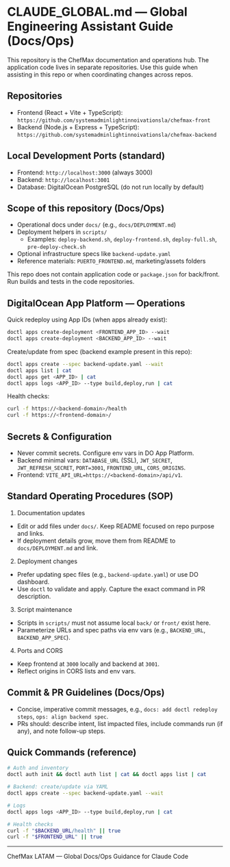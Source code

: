 # CLAUDE_GLOBAL.md — Global Engineering Assistant Guide (Docs/Ops)

This repository is the ChefMax documentation and operations hub. The application code lives in separate repositories. Use this guide when assisting in this repo or when coordinating changes across repos.

## Repositories

- Frontend (React + Vite + TypeScript): `https://github.com/systemadminlightinnoivationsla/chefmax-front`
- Backend (Node.js + Express + TypeScript): `https://github.com/systemadminlightinnoivationsla/chefmax-backend`

## Local Development Ports (standard)

- Frontend: `http://localhost:3000` (always 3000)
- Backend: `http://localhost:3001`
- Database: DigitalOcean PostgreSQL (do not run locally by default)

## Scope of this repository (Docs/Ops)

- Operational docs under `docs/` (e.g., `docs/DEPLOYMENT.md`)
- Deployment helpers in `scripts/`
  - Examples: `deploy-backend.sh`, `deploy-frontend.sh`, `deploy-full.sh`, `pre-deploy-check.sh`
- Optional infrastructure specs like `backend-update.yaml`
- Reference materials: `PUERTO_FRONTEND.md`, marketing/assets folders

This repo does not contain application code or `package.json` for back/front. Run builds and tests in the code repositories.

## DigitalOcean App Platform — Operations

Quick redeploy using App IDs (when apps already exist):

```bash
doctl apps create-deployment <FRONTEND_APP_ID> --wait
doctl apps create-deployment <BACKEND_APP_ID> --wait
```

Create/update from spec (backend example present in this repo):

```bash
doctl apps create --spec backend-update.yaml --wait
doctl apps list | cat
doctl apps get <APP_ID> | cat
doctl apps logs <APP_ID> --type build,deploy,run | cat
```

Health checks:

```bash
curl -f https://<backend-domain>/health
curl -f https://<frontend-domain>/
```

## Secrets & Configuration

- Never commit secrets. Configure env vars in DO App Platform.
- Backend minimal vars: `DATABASE_URL` (SSL), `JWT_SECRET`, `JWT_REFRESH_SECRET`, `PORT=3001`, `FRONTEND_URL`, `CORS_ORIGINS`.
- Frontend: `VITE_API_URL=https://<backend-domain>/api/v1`.

## Standard Operating Procedures (SOP)

1) Documentation updates
- Edit or add files under `docs/`. Keep README focused on repo purpose and links.
- If deployment details grow, move them from README to `docs/DEPLOYMENT.md` and link.

2) Deployment changes
- Prefer updating spec files (e.g., `backend-update.yaml`) or use DO dashboard.
- Use `doctl` to validate and apply. Capture the exact command in PR description.

3) Script maintenance
- Scripts in `scripts/` must not assume local `back/` or `front/` exist here.
- Parameterize URLs and spec paths via env vars (e.g., `BACKEND_URL`, `BACKEND_APP_SPEC`).

4) Ports and CORS
- Keep frontend at `3000` locally and backend at `3001`.
- Reflect origins in CORS lists and env vars.

## Commit & PR Guidelines (Docs/Ops)

- Concise, imperative commit messages, e.g., `docs: add doctl redeploy steps`, `ops: align backend spec`.
- PRs should: describe intent, list impacted files, include commands run (if any), and note follow-up steps.

## Quick Commands (reference)

```bash
# Auth and inventory
doctl auth init && doctl auth list | cat && doctl apps list | cat

# Backend: create/update via YAML
doctl apps create --spec backend-update.yaml --wait

# Logs
doctl apps logs <APP_ID> --type build,deploy,run | cat

# Health checks
curl -f "$BACKEND_URL/health" || true
curl -f "$FRONTEND_URL" || true
```

---

ChefMax LATAM — Global Docs/Ops Guidance for Claude Code